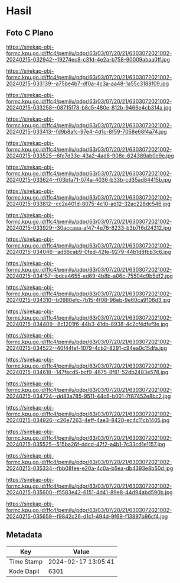 # Hasil

## Foto C Plano

https://sirekap-obj-formc.kpu.go.id/ffc4/pemilu/pdpr/63/03/07/20/21/6303072021002-20240215-032942--19274ec8-c31d-4e2a-b758-90009abaa0ff.jpg

https://sirekap-obj-formc.kpu.go.id/ffc4/pemilu/pdpr/63/03/07/20/21/6303072021002-20240215-033139--a75be4b7-df0a-4c3a-aa48-1a55c3188f09.jpg

https://sirekap-obj-formc.kpu.go.id/ffc4/pemilu/pdpr/63/03/07/20/21/6303072021002-20240215-033258--08715f78-b8c5-480e-812b-9466e4cb314a.jpg

https://sirekap-obj-formc.kpu.go.id/ffc4/pemilu/pdpr/63/03/07/20/21/6303072021002-20240215-033413--fd9b8afc-97e4-4d1c-8f59-7058e68f4a74.jpg

https://sirekap-obj-formc.kpu.go.id/ffc4/pemilu/pdpr/63/03/07/20/21/6303072021002-20240215-033525--6fe7d33e-43a2-4ad6-908c-624389ab0e9e.jpg

https://sirekap-obj-formc.kpu.go.id/ffc4/pemilu/pdpr/63/03/07/20/21/6303072021002-20240215-033624--f03bfa71-074a-4036-b33b-cd35ad84415b.jpg

https://sirekap-obj-formc.kpu.go.id/ffc4/pemilu/pdpr/63/03/07/20/21/6303072021002-20240215-033812--cc2a401d-8075-4c10-ad12-32ac228dc546.jpg

https://sirekap-obj-formc.kpu.go.id/ffc4/pemilu/pdpr/63/03/07/20/21/6303072021002-20240215-033929--30accaea-af47-4e76-8233-b3b7f6d24312.jpg

https://sirekap-obj-formc.kpu.go.id/ffc4/pemilu/pdpr/63/03/07/20/21/6303072021002-20240215-034046--ad66cab9-0fed-42fe-9279-44b1d8fbb3c6.jpg

https://sirekap-obj-formc.kpu.go.id/ffc4/pemilu/pdpr/63/03/07/20/21/6303072021002-20240215-034157--bdca4655-ed69-4b8b-a06c-75504c9b5df2.jpg

https://sirekap-obj-formc.kpu.go.id/ffc4/pemilu/pdpr/63/03/07/20/21/6303072021002-20240215-034310--b0980efc-7b15-4f08-96eb-9e60ca9106d3.jpg

https://sirekap-obj-formc.kpu.go.id/ffc4/pemilu/pdpr/63/03/07/20/21/6303072021002-20240215-034409--8c1201f6-44b3-41db-8938-4c2cf4dfef9e.jpg

https://sirekap-obj-formc.kpu.go.id/ffc4/pemilu/pdpr/63/03/07/20/21/6303072021002-20240215-034522--40f44fef-1079-4cb2-8291-c94ea0c15dfa.jpg

https://sirekap-obj-formc.kpu.go.id/ffc4/pemilu/pdpr/63/03/07/20/21/6303072021002-20240215-034618--147facd5-bcf9-4675-8f81-52db2483e578.jpg

https://sirekap-obj-formc.kpu.go.id/ffc4/pemilu/pdpr/63/03/07/20/21/6303072021002-20240215-034724--dd83a785-9511-44c6-b001-7f87452e8bc2.jpg

https://sirekap-obj-formc.kpu.go.id/ffc4/pemilu/pdpr/63/03/07/20/21/6303072021002-20240215-034826--c26e7263-4eff-4ae3-8420-ec4c11cb1405.jpg

https://sirekap-obj-formc.kpu.go.id/ffc4/pemilu/pdpr/63/03/07/20/21/6303072021002-20240215-035525--515ba26f-ddcd-47f2-a4b1-7c33cd1e1157.jpg

https://sirekap-obj-formc.kpu.go.id/ffc4/pemilu/pdpr/63/03/07/20/21/6303072021002-20240215-035334--fbb08fee-e20a-4c0a-b5ea-db4393e8b50d.jpg

https://sirekap-obj-formc.kpu.go.id/ffc4/pemilu/pdpr/63/03/07/20/21/6303072021002-20240215-035600--f5583e42-6151-4d41-89e8-44d94abd590b.jpg

https://sirekap-obj-formc.kpu.go.id/ffc4/pemilu/pdpr/63/03/07/20/21/6303072021002-20240215-035659--f9842c26-d1c1-494d-9f69-f13897b96cf4.jpg


## Metadata

| Key        | Value               |
| ---------- | ------------------- |
| Time Stamp | 2024-02-17 13:05:41 |
| Kode Dapil | 6301                |




